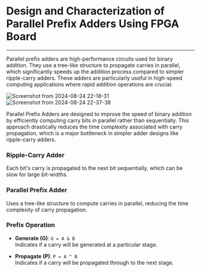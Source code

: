 # Design and Characterization of Parallel Prefix Adders Using FPGA Board

---

Parallel prefix adders are high-performance circuits used for binary addition. They use a tree-like structure to propagate carries in parallel, which significantly speeds up the addition process compared to simpler ripple-carry adders. These adders are particularly useful in high-speed computing applications where rapid addition operations are crucial.

![Screenshot from 2024-08-24 22-18-31](https://github.com/user-attachments/assets/e9d96e39-9743-41a9-8a77-6da2bf045de1)
![Screenshot from 2024-08-24 22-37-38](https://github.com/user-attachments/assets/9911167e-51ef-4ab0-862d-cfba4e14cd8c)


Parallel Prefix Adders are designed to improve the speed of binary addition by efficiently computing carry bits in parallel rather than sequentially. This approach drastically reduces the time complexity associated with carry propagation, which is a major bottleneck in simpler adder designs like ripple-carry adders.

### Ripple-Carry Adder

Each bit's carry is propagated to the next bit sequentially, which can be slow for large bit-widths.

### Parallel Prefix Adder

Uses a tree-like structure to compute carries in parallel, reducing the time complexity of carry propagation.

### Prefix Operation

- **Generate (G)**: `G = A & B`  
  Indicates if a carry will be generated at a particular stage.

- **Propagate (P)**: `P = A ^ B`  
  Indicates if a carry will be propagated through to the next stage.


